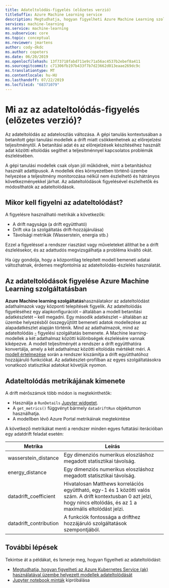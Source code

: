 ```yaml
---
title: Adateltolódás-figyelés (előzetes verzió)
titleSuffix: Azure Machine Learning service
description: Megtudhatja, hogyan figyelheti Azure Machine Learning szolgáltatás az adateltolódást.
services: machine-learning
ms.service: machine-learning
ms.subservice: core
ms.topic: conceptual
ms.reviewer: jmartens
author: cody-dkdc
ms.author: copeters
ms.date: 06/20/2019
ms.openlocfilehash: 13f73718fabd711e9c71a56ac4537b2ebef8a411
ms.sourcegitcommit: c71306fb197b433f7b7d23662d013eaae269dc9c
ms.translationtype: MT
ms.contentlocale: hu-HU
ms.lasthandoff: 07/22/2019
ms.locfileid: "68371079"
---
```

# <a name="what-is-data-drift-monitoring-preview"></a>Mi az az adateltolódás-figyelés (előzetes verzió)?

Az adateltolódás az adateloszlás változása. A gépi tanulás kontextusában a betanított gépi tanulási modellek a drift miatt csökkenhetnek az előrejelzési teljesítménytől. A betanítási adat és az előrejelzések készítéséhez használt adat közötti eltolódás segíthet a teljesítménnyel kapcsolatos problémák észlelésében.

A gépi tanulási modellek csak olyan jól működnek, mint a betanításhoz használt adattípusok. A modellek éles környezetben történő üzembe helyezése a teljesítmény monitorozása nélkül nem észlelhető és hátrányos következményekkel járhat. Az adateltolódások figyelésével észlelhetők és módosíthatók az adateltolódások. 

## <a name="when-to-monitor-for-data-drift"></a>Mikor kell figyelni az adateltolódást?

A figyelésre használható metrikák a következők:

+ A drift nagysága (a drift együttható)
+ Drift oka (a szolgáltatás drift-hozzájárulása)
+ Távolsági metrikák (Wasserstein, energia stb.)

Ezzel a figyeléssel a rendszer riasztást vagy műveleteket állíthat be a drift észlelésekor, és az adattudós megvizsgálhatja a probléma kiváltó okát. 

Ha úgy gondolja, hogy a központilag telepített modell bemeneti adatai változhatnak, érdemes megfontolnia az adateltolódás-észlelés használatát.

## <a name="how-data-drift-is-monitored-in-azure-machine-learning-service"></a>Az adateltolódások figyelése Azure Machine Learning szolgáltatásban

**Azure Machine learning szolgáltatás**használatakor az adateltolódást adathalmazok vagy központi telepítések figyelik. Az adateltolódás figyeléséhez egy alapkonfigurációt – általában a modell betanítási adatkészletét – kell megadni. Egy második adatkészlet – általában az üzembe helyezésből összegyűjtött bemeneti adatok modellezése az alapadatkészlet alapján történik. Mind az adathalmazok, mind az adateltolódás [-](how-to-explore-prepare-data.md#explore-with-summary-statistics) figyelési szolgáltatás bemenete. A Machine learning-modellek a két adathalmaz közötti különbségek észlelésére vannak kiképezve. A modell teljesítményét a rendszer a drift együtthatóra konvertálja, amely a két adathalmaz közötti eltolódás mértékét méri. A [modell értelmezése](machine-learning-interpretability-explainability.md) során a rendszer kiszámítja a drift együtthatóhoz hozzájáruló funkciókat. Az adatkészlet-profilban az egyes szolgáltatásokra vonatkozó statisztikai adatokat követjük nyomon. 

## <a name="data-drift-metric-output"></a>Adateltolódás metrikájának kimenete

A drift mérőszámok több módon is megtekinthetők:

* Használja a `RunDetails` [Jupyter widgetet](https://docs.microsoft.com/python/api/azureml-widgets/azureml.widgets?view=azure-ml-py).
* A `get_metrics()` függvényt bármely `datadriftRun` objektumon használhatja.
* A modellben lévő Azure Portal metrikáinak megtekintése

A következő metrikákat menti a rendszer minden egyes futtatási iterációban egy adatdrift feladat esetén:

|Metrika|Leírás|
--|--|
wasserstein_distance|Egy dimenziós numerikus eloszláshoz megadott statisztikai távolság.|
energy_distance|Egy dimenziós numerikus eloszláshoz megadott statisztikai távolság.|
datadrift_coefficient|Hivatalosan Matthews korrelációs együttható, egy-1 és 1 közötti valós szám. A drift kontextusban 0 azt jelzi, hogy nincs eltolódás, és az 1 a maximális eltolódást jelzi.|
datadrift_contribution|A funkciók fontossága a drifthez hozzájáruló szolgáltatások szempontjából.|

## <a name="next-steps"></a>További lépések

Tekintse át a példákat, és Ismerje meg, hogyan figyelheti az adateltolódást:

+ [Megtudhatja, hogyan figyelheti az Azure Kubernetes Service (ak) használatával üzembe helyezett modellek adateltolódását](how-to-monitor-data-drift.md)
+ [Jupyter notebook minták](https://github.com/Azure/MachineLearningNotebooks/tree/master/how-to-use-azureml/data-drift/) kipróbálása